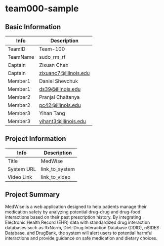 # team000-sample

## Basic Information

|   Info      |        Description     |
| ----------- | ---------------------- |
| TeamID      |        Team-100        |
| TeamName    |         sudo_rm_rf     |
| Captain     |       Zixuan Chen      |
| Captain     |  zixuanc7@illinois.edu |
| Member1     |     Daniel Shevchuk    |
| Member1     |    ds39@illinois.edu   |
| Member2     |    Pranjal Chaitanya   |
| Member2     |    pc42@illinois.edu   |
| Member3     |       Yihan Tang       |
| Member3     |  yihant3@illinois.edu  |

## Project Information

|   Info      |        Description     |
| ----------- | ---------------------- |
|  Title      |         MedWise        |
| System URL  |      link_to_system    |
| Video Link  |      link_to_video     |

## Project Summary

MedWise is a web application designed to help patients manage their medication safety by analyzing potential drug-drug and drug-food interactions based on their past prescription history. By integrating Electronic Health Record (EHR) data with standardized drug interaction databases such as RxNorm, Diet-Drug Interaction Database (DDID), nSIDES Database, and DrugBank, the system will alert users to potential harmful interactions and provide guidance on safe medication and dietary choices.
